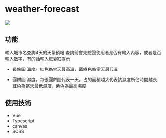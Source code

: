 # weather-forecast

![](https://i.imgur.com/sJYYQFk.png)

## 功能

輸入城市名查詢4天的天氣預報
查詢前會先驗證使用者是否有輸入內容，或者是否輸入數字，有的話輸入框變紅提示

- 長條圖
  溫度。紅色為當天最高溫，藍綠色為當天最低溫

- 圓餅圖
  濕度。每張圓餅圖代表一天。占的面積越大代表該濕度所佔時間越長
  紅色為當天最低濕度，紫色為最高濕度

## 使用技術

- Vue
- Typescript
- canvas
- SCSS


